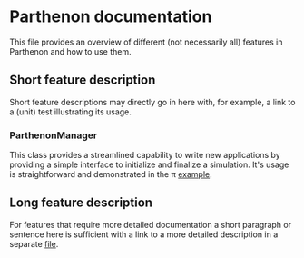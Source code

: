 # Parthenon documentation

This file provides an overview of different (not necessarily all) features in Parthenon
and how to use them.

## Short feature description

Short feature descriptions may directly go in here with, for example, a link to a (unit)
test illustrating its usage.

### ParthenonManager

This class provides a streamlined capability to write new applications by providing a simple interface to initialize and finalize a simulation.  It's usage is straightforward and demonstrated in the &pi; [example](../example/calculate_pi/calculate_pi.cpp).

## Long feature description

For features that require more detailed documentation a short paragraph or sentence here
is sufficient with a link to a more detailed description in a separate [file](feature.md).


